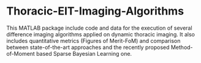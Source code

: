 # Thoracic-EIT-Imaging-Algorithms
This MATLAB package include code and data for the execution of several difference imaging algorithms applied on dynamic thoracic imaging. It also includes quantitative metrics (Figures of Merit-FoM) and comparison between state-of-the-art approaches and the recently proposed Method-of-Moment based Sparse Bayesian Learning one. 
